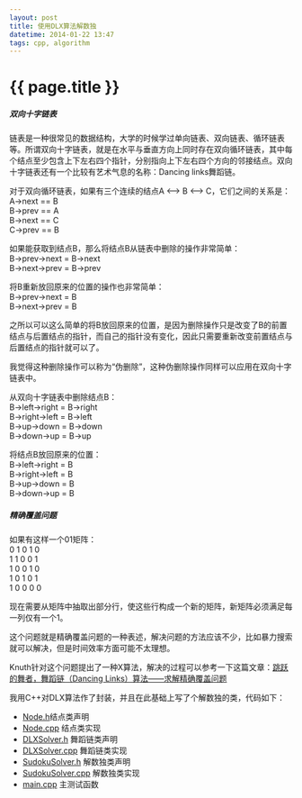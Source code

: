 ```yaml
---
layout: post
title: 使用DLX算法解数独
datetime: 2014-01-22 13:47
tags: cpp, algorithm
---
```

   
{{ page.title }}
================

<h5>双向十字链表</h5>
   
链表是一种很常见的数据结构，大学的时候学过单向链表、双向链表、循环链表等。所谓双向十字链表，就是在水平与垂直方向上同时存在双向循环链表，其中每个结点至少包含上下左右四个指针，分别指向上下左右四个方向的邻接结点。双向十字链表还有一个比较有艺术气息的名称：Dancing links舞蹈链。
   
对于双向循环链表，如果有三个连续的结点A <--> B <--> C，它们之间的关系是：   
A->next == B   
B->prev == A   
B->next == C   
C->prev == B   
   
如果能获取到结点B，那么将结点B从链表中删除的操作非常简单：   
B->prev->next = B->next   
B->next->prev = B->prev   
   
将B重新放回原来的位置的操作也非常简单：   
B->prev->next = B   
B->next->prev = B    
   
之所以可以这么简单的将B放回原来的位置，是因为删除操作只是改变了B的前置结点与后置结点的指针，而自己的指针没有变化，因此只需要重新改变前置结点与后置结点的指针就可以了。   
   
我觉得这种删除操作可以称为“伪删除”，这种伪删除操作同样可以应用在双向十字链表中。   
   
从双向十字链表中删除结点B：   
B->left->right = B->right   
B->right->left = B->left   
B->up->down = B->down   
B->down->up = B->up   
   
将结点B放回原来的位置：   
B->left->right = B   
B->right->left = B   
B->up->down = B   
B->down->up = B   
   
 
<h5>精确覆盖问题</h5>
   
如果有这样一个01矩阵：   
0 1 0 1 0   
1 1 0 0 1   
1 0 0 1 0   
1 0 1 0 1   
1 0 0 0 0   
   
现在需要从矩阵中抽取出部分行，使这些行构成一个新的矩阵，新矩阵必须满足每一列仅有一个1。   
   
这个问题就是精确覆盖问题的一种表述，解决问题的方法应该不少，比如暴力搜索就可以解决，但是时间效率方面可能不太理想。   
   
Knuth针对这个问题提出了一种X算法，解决的过程可以参考一下这篇文章：[跳跃的舞者，舞蹈链（Dancing Links）算法——求解精确覆盖问题](http://www.cnblogs.com/grenet/p/3145800.html)   
   
我用C++对DLX算法作了封装，并且在此基础上写了个解数独的类，代码如下：   
+ [Node.h](http://www.onlyan.org/files/sudoku_dlx/Node.h)结点类声明   
+ [Node.cpp](http://www.onlyan.org/files/sudoku_dlx/Node.cpp) 结点类实现  
+ [DLXSolver.h](http://www.onlyan.org/files/sudoku_dlx/DLXSolver.h) 舞蹈链类声明  
+ [DLXSolver.cpp](http://www.onlyan.org/files/sudoku_dlx/DLXSolver.cpp) 舞蹈链类实现  
+ [SudokuSolver.h](http://www.onlyan.org/files/sudoku_dlx/SudokuSolver.h) 解数独类声明  
+ [SudokuSolver.cpp](http://www.onlyan.org/files/sudoku_dlx/SudokuSolver.cpp) 解数独类实现  
+ [main.cpp](http://www.onlyan.org/files/sudoku_dlx/main.cpp) 主测试函数  



